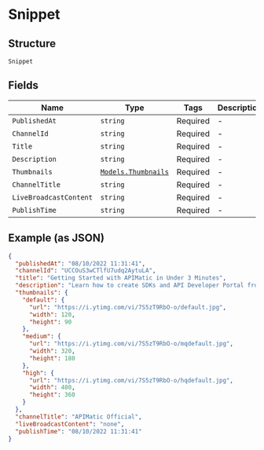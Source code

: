 
# Snippet

## Structure

`Snippet`

## Fields

| Name | Type | Tags | Description |
|  --- | --- | --- | --- |
| `PublishedAt` | `string` | Required | - |
| `ChannelId` | `string` | Required | - |
| `Title` | `string` | Required | - |
| `Description` | `string` | Required | - |
| `Thumbnails` | [`Models.Thumbnails`](../../doc/models/thumbnails.md) | Required | - |
| `ChannelTitle` | `string` | Required | - |
| `LiveBroadcastContent` | `string` | Required | - |
| `PublishTime` | `string` | Required | - |

## Example (as JSON)

```json
{
  "publishedAt": "08/10/2022 11:31:41",
  "channelId": "UCCOuS3wCTlfU7udq2AytuLA",
  "title": "Getting Started with APIMatic in Under 3 Minutes",
  "description": "Learn how to create SDKs and API Developer Portal from your API specification file in just 3 minutes. 0:00 Introduction 0:27 Step ...",
  "thumbnails": {
    "default": {
      "url": "https://i.ytimg.com/vi/7S5zT9RbO-o/default.jpg",
      "width": 120,
      "height": 90
    },
    "medium": {
      "url": "https://i.ytimg.com/vi/7S5zT9RbO-o/mqdefault.jpg",
      "width": 320,
      "height": 180
    },
    "high": {
      "url": "https://i.ytimg.com/vi/7S5zT9RbO-o/hqdefault.jpg",
      "width": 480,
      "height": 360
    }
  },
  "channelTitle": "APIMatic Official",
  "liveBroadcastContent": "none",
  "publishTime": "08/10/2022 11:31:41"
}
```

